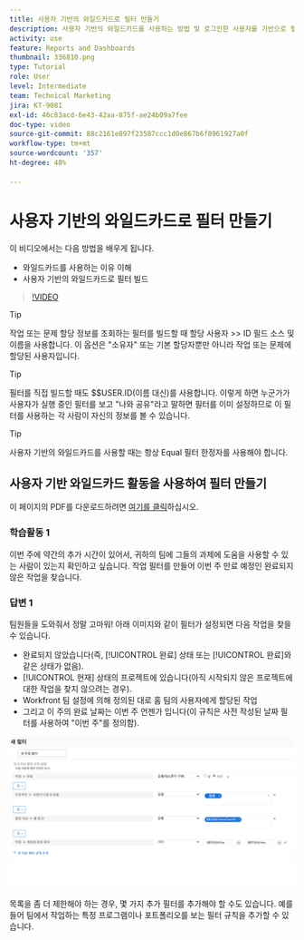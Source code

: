 ```yaml
---
title: 사용자 기반의 와일드카드로 필터 만들기
description: 사용자 기반의 와일드카드를 사용하는 방법 및 로그인한 사용자를 기반으로 필터를 빌드하는 방법을 알아봅니다.
activity: use
feature: Reports and Dashboards
thumbnail: 336810.png
type: Tutorial
role: User
level: Intermediate
team: Technical Marketing
jira: KT-9081
exl-id: 46c83acd-6e43-42aa-875f-ae24b09a7fee
doc-type: video
source-git-commit: 88c2161e897f23587ccc1d0e867b6f8961927a0f
workflow-type: tm+mt
source-wordcount: '357'
ht-degree: 48%

---
```


# 사용자 기반의 와일드카드로 필터 만들기

이 비디오에서는 다음 방법을 배우게 됩니다.

* 와일드카드를 사용하는 이유 이해
* 사용자 기반의 와일드카드로 필터 빌드

>[!VIDEO](https://video.tv.adobe.com/v/336810/?quality=12&learn=on)

>[!TIP]
>
>작업 또는 문제 할당 정보를 조회하는 필터를 빌드할 때 할당 사용자 >> ID 필드 소스 및 이름을 사용합니다.  이 옵션은   &quot;소유자&quot; 또는 기본 할당자뿐만 아니라 작업 또는 문제에 할당된 사용자입니다.

>[!TIP]
>
>필터를 직접 빌드할 때도 $$USER.ID(이름 대신)를 사용합니다. 이렇게 하면 누군가가 사용자가 실행 중인 필터를 보고 &quot;나와 공유&quot;라고 말하면 필터를 이미 설정하므로 이 필터를 사용하는 각 사람이 자신의 정보를 볼 수 있습니다.

>[!TIP]
>
>사용자 기반의 와일드카드를 사용할 때는 항상 Equal 필터 한정자를 사용해야 합니다.


## 사용자 기반 와일드카드 활동을 사용하여 필터 만들기

이 페이지의 PDF를 다운로드하려면 [여기를 클릭](/help/assets/create-filters-with-user-based-wildcards-activities.pdf)하십시오.

### 학습활동 1

이번 주에 약간의 추가 시간이 있어서, 귀하의 팀에 그들의 과제에 도움을 사용할 수 있는 사람이 있는지 확인하고 싶습니다. 작업 필터를 만들어 이번 주 만료 예정인 완료되지 않은 작업을 찾습니다.

### 답변 1

팀원들을 도와줘서 정말 고마워! 아래 이미지와 같이 필터가 설정되면 다음 작업을 찾을 수 있습니다.

* 완료되지 않았습니다(즉, [!UICONTROL 완료] 상태 또는 [!UICONTROL 완료]와 같은 상태가 없음).
* [!UICONTROL 현재] 상태의 프로젝트에 있습니다(아직 시작되지 않은 프로젝트에 대한 작업을 찾지 않으려는 경우).
* Workfront 팀 설정에 의해 정의된 대로 홈 팀의 사용자에게 할당된 작업
* 그리고 이 주의 완료 날짜는 이번 주 언젠가 입니다(이 규칙은 사전 작성된 날짜 필터를 사용하여 &quot;이번 주&quot;를 정의함).

![사용자 기반의 와일드카드로 작업 필터를 만드는 화면 이미지](assets/user-wildcard-exercise-answer.png)

목록을 좀 더 제한해야 하는 경우, 몇 가지 추가 필터를 추가해야 할 수도 있습니다. 예를 들어 팀에서 작업하는 특정 프로그램이나 포트폴리오를 보는 필터 규칙을 추가할 수 있습니다.
